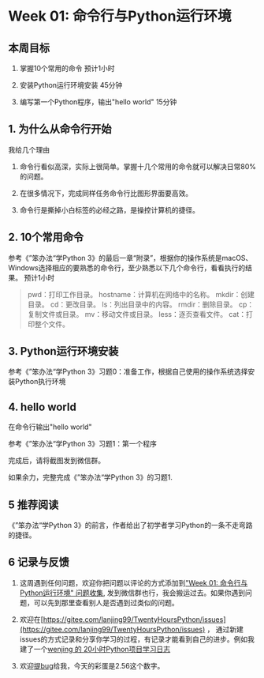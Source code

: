 # Week 01: 命令行与Python运行环境

## 本周目标

1. 掌握10个常用的命令 预计1小时

2. 安装Python运行环境安装  45分钟

3. 编写第一个Python程序，输出"hello world"  15分钟

   

## 1. 为什么从命令行开始

我给几个理由

1. 命令行看似高深，实际上很简单。掌握十几个常用的命令就可以解决日常80%的问题。

2. 在很多情况下，完成同样任务命令行比图形界面要高效。

3. 命令行是撕掉小白标签的必经之路，是操控计算机的捷径。

   

## 2. 10个常用命令

参考《”笨办法“学Python 3》的最后一章“附录”，根据你的操作系统是macOS、Windows选择相应的要熟悉的命令行，至少熟悉以下几个命令行，看看执行的结果。 预计1小时

> pwd：打印工作目录。
> hostname：计算机在网络中的名称。
> mkdir：创建目录。
> cd：更改目录。
> ls：列出目录中的内容。
> rmdir：删除目录。
> cp：复制文件或目录。
> mv：移动文件或目录。
> less：逐页查看文件。
> cat：打印整个文件。



## 3. Python运行环境安装

参考《”笨办法“学Python 3》习题0：准备工作，根据自己使用的操作系统选择安装Python执行环境



## 4. hello world

在命令行输出"hello world"

参考《”笨办法“学Python 3》习题1：第一个程序

完成后，请将截图发到微信群。

如果余力，完整完成《”笨办法“学Python 3》的习题1.



## 5 推荐阅读

《”笨办法“学Python 3》的前言，作者给出了初学者学习Python的一条不走弯路的捷径。



## 6 记录与反馈

1. 这周遇到任何问题，欢迎你把问题以评论的方式添加到["Week 01: 命令行与Python运行环境" 问题收集](https://gitee.com/lanjing99/TwentyHoursPython/issues/I1UGHM), 发到微信群也行，我会搬运过去。如果你遇到问题，可以先到那里查看别人是否遇到过类似的问题。

2. 欢迎在[https://gitee.com/lanjing99/TwentyHoursPython/issues](https://gitee.com/lanjing99/TwentyHoursPython/issues) ， 通过新建issues的方式记录和分享你学习的过程，有记录才能看到自己的进步。例如我建了一个[wenjing 的 20小时Python项目学习日志](https://gitee.com/lanjing99/TwentyHoursPython/issues/I1UGGG)

3. 欢迎[提bug](https://gitee.com/lanjing99/TwentyHoursPython/issues/I1UBYH)给我，今天的彩蛋是2.56这个数字。

